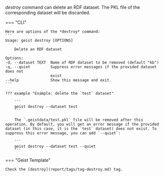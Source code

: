 *destroy* command can delete an RDF dataset. The PKL file of the corresponding dataset will be discarded.

=== "CLI"

    Here are options of the *destroy* command:
    ```
    Usage: geist destroy [OPTIONS]

        Delete an RDF dataset

    Options:
    -d, --dataset TEXT  Name of RDF dataset to be removed (default "kb")
    -q, --quiet         Suppress error messages if the provided dataset does not
                        exist
    --help              Show this message and exit.
    ```

    ??? example "Example: delete the `test` dataset"

        ```
        geist destroy --dataset test
        ```

        The `.geistdata/test.pkl` file will be removed after this operation. By default, you will get an error message if the provided dataset (in this case, it is the `test` dataset) does not exist. To suppress this error message, you can add `--quiet`:

        ```
        geist destroy --dataset test --quiet
        ```

=== "Geist Template"
    
    Check the [destroy](report/tags/tag-destroy.md) tag.
